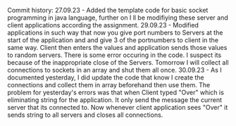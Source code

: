Commit history:
  27.09.23 - Added the template code for basic socket programming in java language, further on I ll be modifiying these server and client applications according the assignment.
  29.09.23 - Modified applications in such way that now you give port numbers to Servers at the start of the application and and give 3 of the portnumbers to client in the same way. Client then enters the values and application sends those values to random servers. There is some error occuring in the code. I suspect its because of the inappropriate close of the Servers. Tomorrow I will collect all connections to sockets in an array and shut them all once.
  30.09.23 - As I documented yesterday, I did update the code that know I create the connections and collect them in array beforehand then use them. The problem for yesterday's errors was that when Client typed "Over" which is eliminating string for the application. It only send the message the current server that its connected to. Now whenever client application sees "Over" it sends string to all servers and closes all connections.
